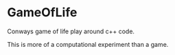 # GameOfLife
Conways game of life play around c++ code.

This is more of a computational experiment than a game.
